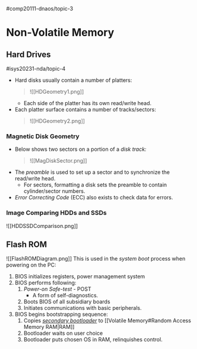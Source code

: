 #comp20111-dnaos/topic-3 
# Non-Volatile Memory

## Hard Drives

#isys20231-nda/topic-4 

- Hard disks usually contain a number of platters:
	>![[HDGeometry1.png]]
	- Each side of the platter has its own read/write head.
- Each platter surface contains a number of tracks/sectors:
	>![[HDGeometry2.png]]
	
### Magnetic Disk Geometry

- Below shows two sectors on a portion of a *disk track:*
	>![[MagDiskSector.png]]
- The *preamble* is used to set up a sector and to synchronize the read/write head.
	- For sectors, formatting a disk sets the preamble to contain cylinder/sector numbers.
- *Error Correcting Code* (ECC) also exists to check data for errors.

### Image Comparing HDDs and SSDs

![[HDDSSDComparison.png]]

## Flash ROM

![[FlashROMDiagram.png]]
This is used in the *system boot* process when powering on the PC:
1) BIOS initializes registers, power management system
2) BIOS performs following:
	1) *Power-on Safe-test* - POST
		- A form of self-diagnostics.
	2) Boots BIOS of all subsidiary boards
	3) Initiates communications with basic peripherals.
3) BIOS begins bootstrapping sequence:
	1) Copies *[secondary bootloader](https://en.wikipedia.org/wiki/Bootloader#Second-stage_boot_loader)* to [[Volatile Memory#Random Access Memory RAM|RAM]]
	2) Bootloader waits on user choice
	3) Bootloader puts chosen OS in RAM, relinquishes control.